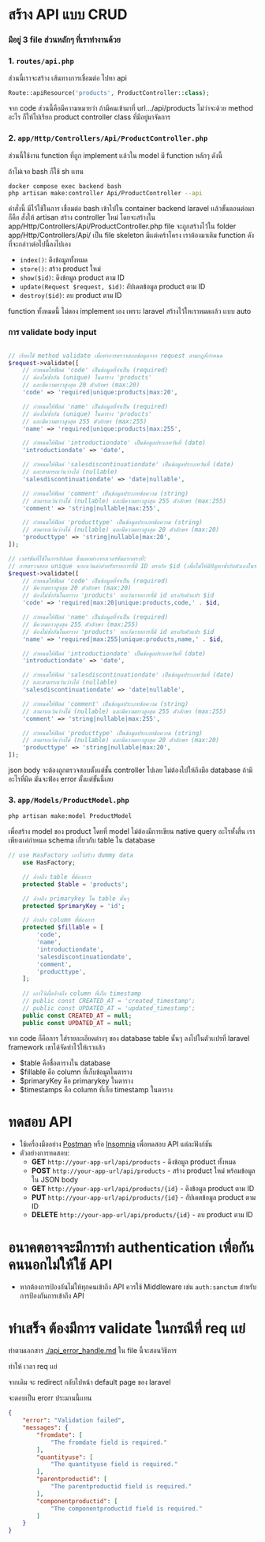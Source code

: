# สร้าง API แบบ CRUD
### มีอยู่ 3 file ส่วนหลักๆ ที่เราทำงานด้วย

### 1. `routes/api.php`
ส่วนนี้เราจะสร้าง เส้นทางการเชื่อมต่อ ไปหา api

```php
Route::apiResource('products', ProductController::class);
```

จาก code ส่วนนี้คือมีความหมายว่า ถ้ามีคนเข้ามาที่ url.../api/products ไม่ว่าจะด้วย method อะไร ก็ให้ไปเรียก product controller class ที่มีอยู่มาจัดการ

### 2. `app/Http/Controllers/Api/ProductController.php`
ส่วนนี้ใช้งาน function ที่ถูก implement เเล้วใน model
มี function หลักๆ ดังนี้

ถ้าไม่เจอ bash ก็ใช้ sh เเทน
```bash
docker compose exec backend bash
php artisan make:controller Api/ProductController --api
```
คำสั่งนี้ มีไว้ใช้ในการ เชื่อมต่อ bash เข้าไปใน container backend laravel เเล้วขั้นตอนต่อมาก็คือ สั่งให้ artisan สร้าง controller ใหม่ โดยจะสร้างใน app/Http/Controllers/Api/ProductController.php
file จะถูกสร้างไว้ใน folder app/Http/Controllers/Api/ เป็น file skeleton มีเเต่เคร้าโครง เราต้องมาเติม function ดังที่จะกล่าวต่อไปนี้ลงไปเอง

- `index()`: ดึงข้อมูลทั้งหมด
- `store()`: สร้าง product ใหม่
- `show($id)`: ดึงข้อมูล product ตาม ID
- `update(Request $request, $id)`: อัปเดตข้อมูล product ตาม ID
- `destroy($id)`: ลบ product ตาม ID

function ทั้งหมดนี้ ไม่ตอง implement เอง เพราะ laravel สร้างไว้ใหเราหมดเเล้ว เเบบ auto

### การ validate body input
```php

// เรียกใช้ method validate เพื่อทำการตรวจสอบข้อมูลจาก request ตามกฎที่กำหนด
$request->validate([
    // กำหนดให้ฟิลด์ 'code' เป็นข้อมูลที่จำเป็น (required)
    // ต้องไม่ซ้ำกัน (unique) ในตาราง 'products'
    // และมีความยาวสูงสุด 20 ตัวอักษร (max:20)
    'code' => 'required|unique:products|max:20',

    // กำหนดให้ฟิลด์ 'name' เป็นข้อมูลที่จำเป็น (required)
    // ต้องไม่ซ้ำกัน (unique) ในตาราง 'products'
    // และมีความยาวสูงสุด 255 ตัวอักษร (max:255)
    'name' => 'required|unique:products|max:255',

    // กำหนดให้ฟิลด์ 'introductiondate' เป็นข้อมูลประเภทวันที่ (date)
    'introductiondate' => 'date',

    // กำหนดให้ฟิลด์ 'salesdiscontinuationdate' เป็นข้อมูลประเภทวันที่ (date)
    // และสามารถเว้นว่างได้ (nullable)
    'salesdiscontinuationdate' => 'date|nullable',

    // กำหนดให้ฟิลด์ 'comment' เป็นข้อมูลประเภทข้อความ (string)
    // สามารถเว้นว่างได้ (nullable) และมีความยาวสูงสุด 255 ตัวอักษร (max:255)
    'comment' => 'string|nullable|max:255',

    // กำหนดให้ฟิลด์ 'producttype' เป็นข้อมูลประเภทข้อความ (string)
    // สามารถเว้นว่างได้ (nullable) และมีความยาวสูงสุด 20 ตัวอักษร (max:20)
    'producttype' => 'string|nullable|max:20',
]);

// เวอร์ชันที่ใช้ในการอัปเดต ซึ่งแตกต่างจากเวอร์ชันแรกตรงที่:
// การตรวจสอบ unique จะยกเว้นค่าสำหรับรายการที่มี ID ตรงกับ $id (เพื่อไม่ให้มีปัญหาซ้ำกับตัวเองในระหว่างอัปเดต)
$request->validate([
    // กำหนดให้ฟิลด์ 'code' เป็นข้อมูลที่จำเป็น (required)
    // มีความยาวสูงสุด 20 ตัวอักษร (max:20)
    // ต้องไม่ซ้ำกันในตาราง 'products' ยกเว้นรายการที่มี id ตรงกับตัวแปร $id
    'code' => 'required|max:20|unique:products,code,' . $id,

    // กำหนดให้ฟิลด์ 'name' เป็นข้อมูลที่จำเป็น (required)
    // มีความยาวสูงสุด 255 ตัวอักษร (max:255)
    // ต้องไม่ซ้ำกันในตาราง 'products' ยกเว้นรายการที่มี id ตรงกับตัวแปร $id
    'name' => 'required|max:255|unique:products,name,' . $id,

    // กำหนดให้ฟิลด์ 'introductiondate' เป็นข้อมูลประเภทวันที่ (date)
    'introductiondate' => 'date',

    // กำหนดให้ฟิลด์ 'salesdiscontinuationdate' เป็นข้อมูลประเภทวันที่ (date)
    // และสามารถเว้นว่างได้ (nullable)
    'salesdiscontinuationdate' => 'date|nullable',

    // กำหนดให้ฟิลด์ 'comment' เป็นข้อมูลประเภทข้อความ (string)
    // สามารถเว้นว่างได้ (nullable) และมีความยาวสูงสุด 255 ตัวอักษร (max:255)
    'comment' => 'string|nullable|max:255',

    // กำหนดให้ฟิลด์ 'producttype' เป็นข้อมูลประเภทข้อความ (string)
    // สามารถเว้นว่างได้ (nullable) และมีความยาวสูงสุด 20 ตัวอักษร (max:20)
    'producttype' => 'string|nullable|max:20',
]);

```

json body จะต้องถูกตรวจสอบตั้งเเต่ชั้น controller ไปเลย ไม่ต้องไปให้ถึงมือ database ถ้ามีอะไรที่ผิด มันจะฟ้อง error ตั้งเเต่ขั้นนี้เลย


### 3. `app/Models/ProductModel.php`
```bash
php artisan make:model ProductModel
```
เพื่อสร้าง model ของ product โดยที่ model ไม่ต้องมีการเขียน native query อะไรทั้งสิ้น เราเพียงเเค่กำหนด schema เกี่ยวกับ table ใน database

```php
// use HasFactory เอาไว้สร้าง dummy data
    use HasFactory;

    // อ้างถึง table ที่ต้องการ
    protected $table = 'products';

    // อ้างถึง primarykey ใน table นั้นๆ
    protected $primaryKey = 'id';

    // อ้างถึง column ที่ต้องการ
    protected $fillable = [
        'code',
        'name',
        'introductiondate',
        'salesdiscontinuationdate',
        'comment',
        'producttype',
    ];
    
    // เอาไว้เผื่ออ้างถึง column ที่เก็บ timestamp
    // public const CREATED_AT = 'created_timestamp';
    // public const UPDATED_AT = 'updated_timestamp';
    public const CREATED_AT = null;
    public const UPDATED_AT = null;
```

จาก code ก็คือการ ใส่รายละเอียดต่างๆ ของ database table นั้นๆ ลงไปในตัวเเปรที่ laravel framework เขาได้จัดทำไว้ให้เราเเล้ว 

- $table คือชื่อตารางใน database
- $fillable คือ column ที่เก็บข้อมูลในตาราง
- $primaryKey คือ primarykey ในตาราง
- $timestamps คือ column ที่เก็บ timestamp ในตาราง

# ทดสอบ API
   - ใช้เครื่องมืออย่าง [Postman](https://www.postman.com/) หรือ [Insomnia](https://insomnia.rest/) เพื่อทดสอบ API แต่ละฟังก์ชัน
   - ตัวอย่างการทดสอบ:
     - **GET** `http://your-app-url/api/products` - ดึงข้อมูล product ทั้งหมด
     - **POST** `http://your-app-url/api/products` - สร้าง product ใหม่ พร้อมข้อมูลใน JSON body
     - **GET** `http://your-app-url/api/products/{id}` - ดึงข้อมูล product ตาม ID
     - **PUT** `http://your-app-url/api/products/{id}` - อัปเดตข้อมูล product ตาม ID
     - **DELETE** `http://your-app-url/api/products/{id}` - ลบ product ตาม ID

# อนาคตอาจจะมีการทำ authentication เพื่อกันคนนอกไม่ให้ใช้ API
   - หากต้องการป้องกันไม่ให้ทุกคนเข้าถึง API ควรใช้ Middleware เช่น `auth:sanctum` สำหรับการป้องกันการเข้าถึง API

# ทำเสร็จ ต้องมีการ validate ในกรณีที่ req เเย่

ทำตามเอกสาร [./api_error_handle.md](./api_error_handle.md) ใน file นี้จะสอนวิธีการ

ทำให้ เวลา req เเย่

จากเดิม จะ redirect กลับไปหน้า default page ของ laravel

จะตอบเป็น erorr ประมานนี้เเทน 

```json
{
    "error": "Validation failed",
    "messages": {
        "fromdate": [
            "The fromdate field is required."
        ],
        "quantityuse": [
            "The quantityuse field is required."
        ],
        "parentproductid": [
            "The parentproductid field is required."
        ],
        "componentproductid": [
            "The componentproductid field is required."
        ]
    }
}
```
